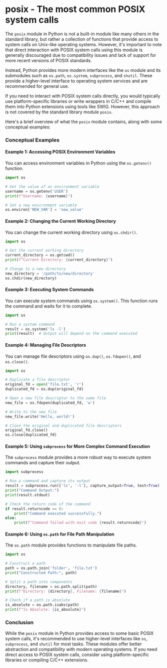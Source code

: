 # posix - The most common POSIX system calls

The `posix` module in Python is not a built-in module like many others in the standard library, but rather a collection of functions that provide access to system calls on Unix-like operating systems. However, it's important to note that direct interaction with POSIX system calls using this module is generally discouraged due to compatibility issues and lack of support for more recent versions of POSIX standards.

Instead, Python provides more modern interfaces like the `os` module and its submodules such as `os.path`, `os.system`, `subprocess`, and `shutil`. These provide a higher-level interface to operating system services and are recommended for general use.

If you need to interact with POSIX system calls directly, you would typically use platform-specific libraries or write wrappers in C/C++ and compile them into Python extensions using tools like SWIG. However, this approach is not covered by the standard library module `posix`.

Here's a brief overview of what the `posix` module contains, along with some conceptual examples:

### Conceptual Examples

#### Example 1: Accessing POSIX Environment Variables
You can access environment variables in Python using the `os.getenv()` function.

```python
import os

# Get the value of an environment variable
username = os.getenv('USER')
print(f"Username: {username}")

# Set a new environment variable
os.environ['NEW_VAR'] = 'new_value'
```

#### Example 2: Changing the Current Working Directory
You can change the current working directory using `os.chdir()`.

```python
import os

# Get the current working directory
current_directory = os.getcwd()
print(f"Current Directory: {current_directory}")

# Change to a new directory
new_directory = '/path/to/new/directory'
os.chdir(new_directory)
```

#### Example 3: Executing System Commands
You can execute system commands using `os.system()`. This function runs the command and waits for it to complete.

```python
import os

# Run a system command
result = os.system('ls -l')
print(result)  # Output will depend on the command executed
```

#### Example 4: Managing File Descriptors
You can manage file descriptors using `os.dup()`, `os.fdopen()`, and `os.close()`.

```python
import os

# Duplicate a file descriptor
original_fd = open('file.txt', 'r')
duplicated_fd = os.dup(original_fd)

# Open a new file descriptor to the same file
new_file = os.fdopen(duplicated_fd, 'w')

# Write to the new file
new_file.write('Hello, world!')

# Close the original and duplicated file descriptors
original_fd.close()
os.close(duplicated_fd)
```

#### Example 5: Using `subprocess` for More Complex Command Execution
The `subprocess` module provides a more robust way to execute system commands and capture their output.

```python
import subprocess

# Run a command and capture its output
result = subprocess.run(['ls', '-l'], capture_output=True, text=True)
print("Command Output:")
print(result.stdout)

# Check the return code of the command
if result.returncode == 0:
    print("Command executed successfully.")
else:
    print(f"Command failed with exit code {result.returncode}")
```

#### Example 6: Using `os.path` for File Path Manipulation
The `os.path` module provides functions to manipulate file paths.

```python
import os

# Construct a path
path = os.path.join('folder', 'file.txt')
print("Constructed Path:", path)

# Split a path into components
directory, filename = os.path.split(path)
print(f"Directory: {directory}, Filename: {filename}")

# Check if a path is absolute
is_absolute = os.path.isabs(path)
print(f"Is Absolute: {is_absolute}")
```

### Conclusion

While the `posix` module in Python provides access to some basic POSIX system calls, it's recommended to use higher-level interfaces like `os`, `subprocess`, and `shutil` for most tasks. These modules offer better abstraction and compatibility with modern operating systems. If you need direct access to POSIX system calls, consider using platform-specific libraries or compiling C/C++ extensions.
